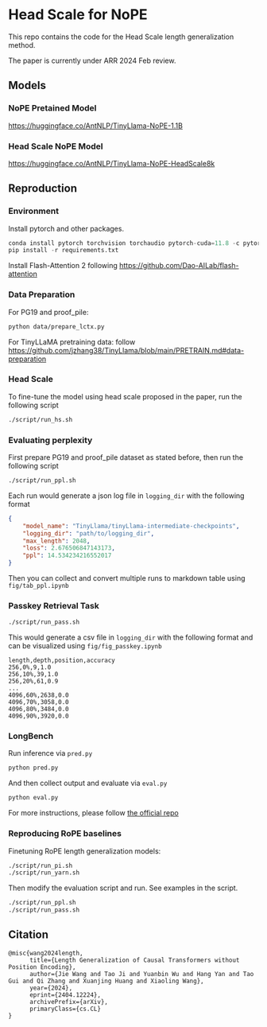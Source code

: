 # Head Scale for NoPE

This repo contains the code for the Head Scale length generalization method.

The paper is currently under ARR 2024 Feb review.

## Models

### NoPE Pretained Model

https://huggingface.co/AntNLP/TinyLlama-NoPE-1.1B

### Head Scale NoPE Model

https://huggingface.co/AntNLP/TinyLlama-NoPE-HeadScale8k

## Reproduction

### Environment

Install pytorch and other packages.

```python
conda install pytorch torchvision torchaudio pytorch-cuda=11.8 -c pytorch -c nvidia
pip install -r requirements.txt
```

Install Flash-Attention 2 following https://github.com/Dao-AILab/flash-attention

### Data Preparation

For PG19 and proof_pile:

```bash
python data/prepare_lctx.py
```

For TinyLLaMA pretraining data: follow https://github.com/jzhang38/TinyLlama/blob/main/PRETRAIN.md#data-preparation

### Head Scale

To fine-tune the model using head scale proposed in the paper, run the following script

```bash
./script/run_hs.sh
```

### Evaluating perplexity

First prepare PG19 and proof_pile dataset as stated before, then run the following script

```bash
./script/run_ppl.sh
```

Each run would generate a json log file in `logging_dir` with the following format

```json
{
    "model_name": "TinyLlama/tinyLlama-intermediate-checkpoints",
    "logging_dir": "path/to/logging_dir",
    "max_length": 2048,
    "loss": 2.676506847143173,
    "ppl": 14.534234216552017
}
```

Then you can collect and convert multiple runs to markdown table using `fig/tab_ppl.ipynb`

### Passkey Retrieval Task

```bash
./script/run_pass.sh
```

This would generate a csv file in `logging_dir` with the following format and can be visualized using `fig/fig_passkey.ipynb`

```csv
length,depth,position,accuracy
256,0%,9,1.0
256,10%,39,1.0
256,20%,61,0.9
...
4096,60%,2638,0.0
4096,70%,3058,0.0
4096,80%,3484,0.0
4096,90%,3920,0.0
```

### LongBench

Run inference via `pred.py`

```bash
python pred.py
```

And then collect output and evaluate via `eval.py`

```bash
python eval.py
```

For more instructions, please follow [the official repo](https://github.com/THUDM/LongBench)

### Reproducing RoPE baselines

Finetuning RoPE length generalization models:

```bash
./script/run_pi.sh
./script/run_yarn.sh
```

Then modify the evaluation script and run. See examples in the script.

```bash
./script/run_ppl.sh
./script/run_pass.sh
```

## Citation

```text
@misc{wang2024length,
      title={Length Generalization of Causal Transformers without Position Encoding}, 
      author={Jie Wang and Tao Ji and Yuanbin Wu and Hang Yan and Tao Gui and Qi Zhang and Xuanjing Huang and Xiaoling Wang},
      year={2024},
      eprint={2404.12224},
      archivePrefix={arXiv},
      primaryClass={cs.CL}
}
```
